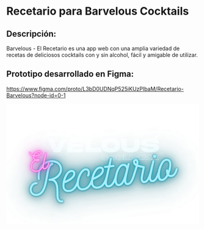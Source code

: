# Recetario para Barvelous Cocktails

## Descripción: 
Barvelous - El Recetario es una app web con una amplia variedad de recetas de deliciosos cocktails con y sin alcohol, fácil y amigable de utilizar.

## Prototipo desarrollado en Figma:
https://www.figma.com/proto/L3bD0UDNqP525iKUzPlbaM/Recetario-Barvelous?node-id=0-1

![Logo de página web: Barvelous - El Recetario.](https://github.com/FranMarvelous/desarrollo-frontend-recetario/blob/main/assets/logotransparenteblanco.png)
